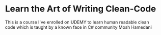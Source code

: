 # Learn the Art of Writing Clean-Code

This is a course I've enrolled on UDEMY to learn human readable clean code which is taught by a known face in C# community Mosh Hamedani
